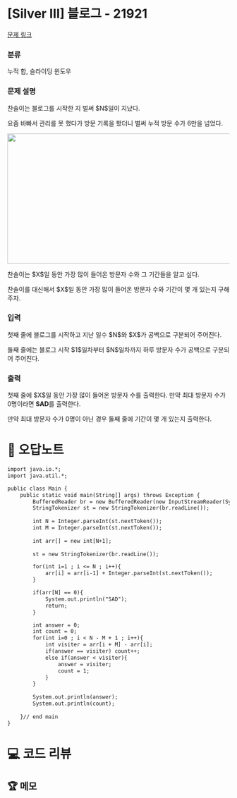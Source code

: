 # [Silver III] 블로그 - 21921 

[문제 링크](https://www.acmicpc.net/problem/21921) 

### 분류

누적 합, 슬라이딩 윈도우

### 문제 설명

<p>찬솔이는 블로그를 시작한 지 벌써 $N$일이 지났다.</p>

<p>요즘 바빠서 관리를 못 했다가 방문 기록을 봤더니 벌써 누적 방문 수가 6만을 넘었다.</p>

<p style="text-align: center;"><img alt="" src="https://upload.acmicpc.net/5f95a11c-b879-408b-b3be-dcaa915f36ab/-/preview/" style="height: 295px; width: 600px;"></p>

<p>찬솔이는 $X$일 동안 가장 많이 들어온 방문자 수와 그 기간들을 알고 싶다.</p>

<p>찬솔이를 대신해서 $X$일 동안 가장 많이 들어온 방문자 수와 기간이 몇 개 있는지 구해주자.</p>

### 입력 

 <p>첫째 줄에 블로그를 시작하고 지난 일수 $N$와 $X$가 공백으로 구분되어 주어진다.</p>

<p>둘째 줄에는 블로그 시작 $1$일차부터 $N$일차까지 하루 방문자 수가 공백으로 구분되어 주어진다.</p>

### 출력 

 <p>첫째 줄에 $X$일 동안 가장 많이 들어온 방문자 수를 출력한다. 만약 최대 방문자 수가 0명이라면 <strong>SAD</strong>를 출력한다.</p>

<p>만약 최대 방문자 수가 0명이 아닌 경우 둘째 줄에 기간이 몇 개 있는지 출력한다.</p>



#  🚀  오답노트 

```diff
import java.io.*;
import java.util.*;

public class Main {
    public static void main(String[] args) throws Exception {
        BufferedReader br = new BufferedReader(new InputStreamReader(System.in));
        StringTokenizer st = new StringTokenizer(br.readLine());
        
        int N = Integer.parseInt(st.nextToken());
        int M = Integer.parseInt(st.nextToken());
        
        int arr[] = new int[N+1];
        
        st = new StringTokenizer(br.readLine());

        for(int i=1 ; i <= N ; i++){
            arr[i] = arr[i-1] + Integer.parseInt(st.nextToken());  
        }

        if(arr[N] == 0){
            System.out.println("SAD");
            return;
        }

        int answer = 0;
        int count = 0;
        for(int i=0 ; i < N - M + 1 ; i++){
            int visiter = arr[i + M] - arr[i];
            if(answer == visiter) count++;
            else if(answer < visiter){
                answer = visiter;
                count = 1;
            }
        }
        
        System.out.println(answer);
        System.out.println(count);
        
    }// end main
}

```

# 💻 코드 리뷰




 ## 🏆 메모 

